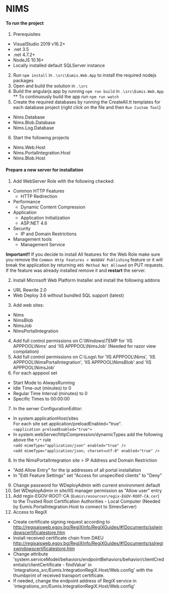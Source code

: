 NIMS
=====

#### To run the project

1. Prerequisites
 - VisualStudio 2019 v16.2+
 - .net 3.5
 - .net 4.7.2+
 - NodeJS 10.16+
 - Locally installed default SQLServer instance
2. Run `npm install` in `.\src\Eumis.Web.App` to install the required nodejs packages
3. Open and build the solution in `.\src`  
4. Build the angularjs app by running `npm run build` in `.\src\Eumis.Web.App`
  ** To continuously build the app run `npm run watch`
5. Create the required databases by running the CreateAll.tt templates for each database project (right click on the file and then `Run Custom Tool`)
 - Nims.Database
 - Nims.Blob.Database
 - Nims.Log.Database
6. Start the following projects
 - Nims.Web.Host
 - Nims.PortalIntegration.Host
 - Nims.Blob.Host

#### Prepare a new server for installation

1. Add WebServer Role with the following checked:
  - Common HTTP Features
    * HTTP Redirection
  - Performance
    * Dynamic Content Compression
  - Application
    * Application Initialization
    * ASP.NET 4.6
  - Security
    * IP and Domain Restrictions
  - Management tools
    * Management Service
  
**Important!!** If you decide to install All features for the Web Role make sure you remove the `Common Http Features > WebDAV Publishing` feature or it will break the application by returning `405 Method Not Allowed` on PUT requests. If the feature was already installed remove it and **restart** the server.
    
2. Install Microsoft Web Platform Installer and install the following addons
 - URL Rewrite 2.0
 - Web Deploy 3.6 without bundled SQL support (latest)
3. Add web sites:
 - Nims
 - NimsBlob
 - NimsJob
 - NimsPortalIntegration
4. Add full control permissions on C:\Windows\TEMP for 'IIS APPPOOL\Nims' and 'IIS APPPOOL\NimsJob' (Needed for razor view compilation)
5. Add full control permissions on C:\Logs\ for 'IIS APPPOOL\Nims', 'IIS APPPOOL\NimsPortalIntegration', 'IIS APPPOOL\NimsBlob' and 'IIS APPPOOL\NimsJob'
6. For each apppool set
 - Start Mode to AlwaysRunning
 - Idle Time-out (minutes) to 0
 - Regular Time Interval (minutes) to 0
 - Specific Times to 00:00:00
7. In the server ConfigurationEditor:
 - In system.applicationHost/sites  
  For each site set application/preloadEnabled="true".  
	`<application preloadEnabled="true">`  
 - In system.webServer/httpCompression/dynamicTypes add the following above the `*/*` rule  
  `<add mimeType="application/json" enabled="true" />`  
  `<add mimeType="application/json; charset=utf-8" enabled="true" />`
8. In the NimsPortalIntegration site > IP Address and Domain Restriction
 - "Add Allow Entry" for the ip addresses of all portal installation
 - In "Edit Feature Settings" set "Access for unspecified clients" to "Deny"
9. Change password for WDeployAdmin with current environment default
10. Set WDeployAdmin in site/IIS manager permission as "Allow user" entry
11. Add regix-EGOV-ROOT-CA (`Eumis\resources\regix-EGOV-ROOT-CA.cer`) to the Trusted Root Certification Authorities - Local Computer (Needed by Eumis.PortalIntegration.Host to connect to SimevServer)
12. Access to RegiX 
 - Create certificate signing request according to http://regixaisweb.egov.bg/RegiXInfo/RegiXGuides/#!Documents/sslwindowscertificatestore.htm
 - Install received certificate chain from DAEU http://regixaisweb.egov.bg/RegiXInfo/RegiXGuides/#!Documents/sslregixwindowscertificatestore.htm
 - Change attribute 'system.serviceModel/behaviors/endpointBehaviors/behavior/clientCredentials/clientCertificate - findValue' in 'integrations_src/Eumis.IntegrationRegiX.Host/Web.config' with the thumbprint of received transport certificate.
 - If needed, change the endpoint address of RegiX service in 'integrations_src/Eumis.IntegrationRegiX.Host/Web.config'
